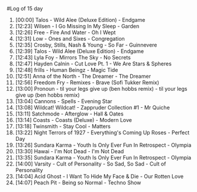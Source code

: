 #Log of 15 day

1. [00:00] Talos - Wild Alee (Deluxe Edition) - Endgame
1. [12:23] Wilsen - I Go Missing In My Sleep - Garden
1. [12:26] Free - Fire And Water - Oh I Wept
1. [12:31] Low - Ones and Sixes - Congregation
1. [12:35] Crosby, Stills, Nash & Young - So Far - Guinnevere
1. [12:39] Talos - Wild Alee (Deluxe Edition) - Endgame
1. [12:43] Lyla Foy - Mirrors The Sky - No Secrets
1. [12:47] Hayden Calnin - Cut Love Pt. 1 - We Are Stars & Spheres
1. [12:48] frills - Human Beingz - Magic Tide
1. [12:51] Anna of the North - The Dreamer - The Dreamer
1. [12:56] Freedom Fry - Remixes - Brave (Sofi Tukker Remix)
1. [13:00] Pronoun - til your legs give up (ben hobbs remix) - til your legs give up (ben hobbs remix)
1. [13:04] Cannons - Spells - Evening Star
1. [13:08] Wildcat! Wildcat! - Zappruder Collection #1 - Mr Quiche
1. [13:11] Satchmode - Afterglow - Hall & Oates
1. [13:14] Coasts - Coasts (Deluxe) - Modern Love
1. [13:18] Twinsmith - Stay Cool - Matters
1. [13:22] Night Terrors of 1927 - Everything's Coming Up Roses - Perfect Day
1. [13:26] Sundara Karma - Youth Is Only Ever Fun In Retrospect - Olympia
1. [13:30] Hawai - I'm Not Dead - I'm Not Dead
1. [13:35] Sundara Karma - Youth Is Only Ever Fun In Retrospect - Olympia
1. [14:00] Varsity - Cult of Personality - So Sad, So Sad - Cult of Personality
1. [14:04] Acid Ghost - I Want To Hide My Face & Die - Our Rotten Love
1. [14:07] Peach Pit - Being so Normal - Techno Show
